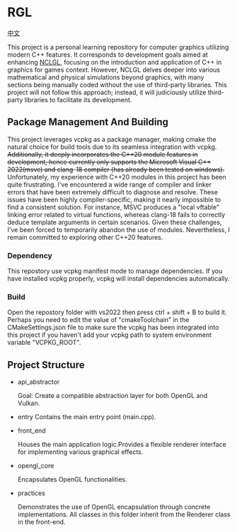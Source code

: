 # RGL

[中文](./cn.md)

This project is a personal learning repository for computer graphics utilizing modern C++ features. It corresponds to development goals aimed at enhancing [NCLGL](https://research.ncl.ac.uk/game/mastersdegree/graphicsforgames/introductiontonclgl/), focusing on the introduction and application of C++ in graphics for games context.
However, NCLGL delves deeper into various mathematical and physical simulations beyond graphics, with many sections being manually coded without the use of third-party libraries. This project will not follow this approach; instead, it will judiciously utilize third-party libraries to facilitate its development.

## Package Management And Building

This project leverages vcpkg as a package manager, making cmake the natural choice for build tools due to its seamless integration with vcpkg. <s>Additionally, it deeply incorporates the C++20 module features in development, hence currently only supports the Microsoft Visual C++ 2022(msvc) and clang-18 compiler (has already been tested on windows).</s> Unfortunately, my experience with C++20 modules in this project has been quite frustrating. I've encountered a wide range of compiler and linker errors that have been extremely difficult to diagnose and resolve. These issues have been highly compiler-specific, making it nearly impossible to find a consistent solution. For instance, MSVC produces a "local vftable" linking error related to virtual functions, whereas clang-18 fails to correctly deduce template arguments in certain scenarios. Given these challenges, I've been forced to temporarily abandon the use of modules. Nevertheless, I remain committed to exploring other C++20 features.

### Dependency

This repostory use vcpkg manifest mode to manage dependencies. If you have installed vcpkg properly, vcpkg will install dependencies automatically.

### Build

Open the repostory folder with vs2022 then press ctrl + shift + B to build it. Perhaps you need to edit the value of "cmakeToolchain" in the CMakeSettings.json file to make sure the vcpkg has been integrated into this project if you haven't add your vcpkg path to system environment variable "VCPKG_ROOT".

## Project Structure

* api_abstractor

  Goal: Create a compatible abstraction layer for both OpenGL and Vulkan.
* entry
  Contains the main entry point (main.cpp).
* front_end

  Houses the main application logic.Provides a flexible renderer interface for implementing various graphical effects.
* opengl_core

  Encapsulates OpenGL functionalities.
* practices

  Demonstrates the use of OpenGL encapsulation through concrete implementations.
  All classes in this folder inherit from the Renderer class in the front-end.
